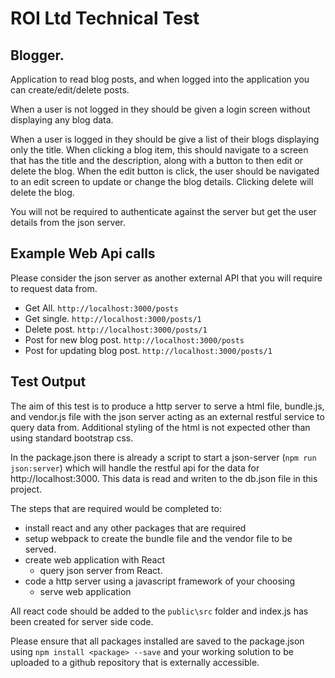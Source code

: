 # ROI Ltd Technical Test

## Blogger.

Application to read blog posts, and when logged into the application you can create/edit/delete posts.

When a user is not logged in they should be given a login screen without displaying any blog data.

When a user is logged in they should be give a list of their blogs displaying only the title. When clicking a blog item, this should navigate to a screen that has the title and the description, along with a button to then edit or delete the blog. When the edit button is click, the user should be navigated to an edit screen to update or change the blog details. Clicking delete will delete the blog.

You will not be required to authenticate against the server but get the user details from the json server.

## Example Web Api calls

Please consider the json server as another external API that you will require to request data from.

* Get All. `http://localhost:3000/posts`
* Get single. `http://localhost:3000/posts/1`
* Delete post. `http://localhost:3000/posts/1`
* Post for new blog post. `http://localhost:3000/posts`
* Post for updating blog post. `http://localhost:3000/posts/1`

## Test Output
The aim of this test is to produce a http server to serve a html file, bundle.js, and vendor.js file with the json server acting as an external restful service to query data from. Additional styling of the html is not expected other than using standard bootstrap css.

In the package.json there is already a script to start a json-server (`npm run json:server`) which will handle the restful api for the data for http://localhost:3000. This data is read and writen to the db.json file in this project.

The steps that are required would be completed to:
* install react and any other packages that are required
* setup webpack to create the bundle file and the vendor file to be served.
* create web application with React
    * query json server from React.
* code a http server using a javascript framework of your choosing
    * serve web application

All react code should be added to the `public\src` folder and index.js has been created for server side code.

Please ensure that all packages installed are saved to the package.json using `npm install <package> --save` and your working solution to be uploaded to a github repository that is externally accessible.